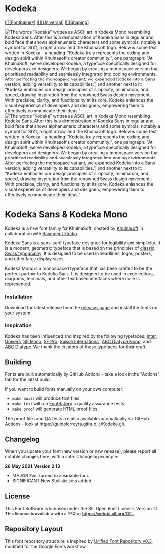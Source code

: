 # Kodeka

[![][Fontbakery]](https://khulnasoft.khulnasoft.io/kodeka-font/fontbakery/fontbakery-report.html)
[![][Universal]](https://khulnasoft.khulnasoft.io/kodeka-font/fontbakery/fontbakery-report.html)
[![][Shaping]](https://khulnasoft.khulnasoft.io/kodeka-font/fontbakery/fontbakery-report.html)

![The words “Kodeka” written as ASCII art in Kodeka Mono resembling Kodeka Sans. After this is a demonstration of Kodeka Sans in regular and bold face that shows alphanumeric characters and some symbols, notably a symbol for Shift, a right arrow, and the Khulnasoft logo. Below is some text written in Kodeka - a heading: “Kodeka truly represents the coding and design spirit within Khulnasoft's creator community.”, one paragraph: “At KhulnaSoft, we've developed Kodeka, a typeface specifically designed for developers and designers. We began by creating a monospace version that prioritized readability and seamlessly integrated into coding environments. After perfecting the monospace variant, we expanded Kodeka into a Sans version, adding versatility to its capabilities.”, and another next to it: “Kodeka embodies our design principles of simplicity, minimalism, and speed, drawing inspiration from the renowned Swiss design movement. With precision, clarity, and functionality at its core, Kodeka enhances the visual experience of developers and designers, empowering them to effectively communicate their ideas.”](./documentation/img/kodeka-banner--light.png#gh-light-mode-only)
![The words “Kodeka” written as ASCII art in Kodeka Mono resembling Kodeka Sans. After this is a demonstration of Kodeka Sans in regular and bold face that shows alphanumeric characters and some symbols, notably a symbol for Shift, a right arrow, and the Khulnasoft logo. Below is some text written in Kodeka - a heading: “Kodeka truly represents the coding and design spirit within Khulnasoft's creator community.”, one paragraph: “At KhulnaSoft, we've developed Kodeka, a typeface specifically designed for developers and designers. We began by creating a monospace version that prioritized readability and seamlessly integrated into coding environments. After perfecting the monospace variant, we expanded Kodeka into a Sans version, adding versatility to its capabilities.”, and another next to it: “Kodeka embodies our design principles of simplicity, minimalism, and speed, drawing inspiration from the renowned Swiss design movement. With precision, clarity, and functionality at its core, Kodeka enhances the visual experience of developers and designers, empowering them to effectively communicate their ideas.”](./documentation/img/kodeka-banner--dark.png#gh-dark-mode-only)

# Kodeka Sans & Kodeka Mono
Kodeka is a new font family for KhulnaSoft, created by [Khulnasoft](https://khulnasoft.com/design) in collaboration with [Basement Studio](https://basement.studio/).

Kodeka Sans is a sans-serif typeface designed for legibility and simplicity. It is a modern, geometric typeface that is based on the principles of [classic Swiss typography](https://en.wikipedia.org/wiki/International_Typographic_Style). It is designed to be used in headlines, logos, posters, and other large display sizes.

Kodeka Mono is a monospaced typeface that has been crafted to be the perfect partner to Kodeka Sans. It is designed to be used in code editors, diagrams, terminals, and other textbased interfaces where code is represented.

### Installation

Download the latest release from the [releases page](https://github.com/khulnasoft/kodeka-font/releases/latest) and install the fonts on your system.

### Inspiration
Kodeka has been influenced and inspired by the following typefaces: [Inter](https://rsms.me/inter/), [Univers](https://www.linotype.com/1212814/univers-family.html), [SF Mono](https://developer.apple.com/fonts/), [SF Pro](https://developer.apple.com/fonts/), [Suisse International](https://www.swisstypefaces.com/fonts/suisse/), [ABC Diatype Mono](https://abcdinamo.com/typefaces/diatype), and [ABC Diatype](https://abcdinamo.com/typefaces/diatype). We thank the creators of these typefaces for their craft.

## Building

Fonts are built automatically by GitHub Actions - take a look in the "Actions" tab for the latest build.

If you want to build fonts manually on your own computer:

* `make build` will produce font files.
* `make test` will run [FontBakery](https://github.com/googlefonts/fontbakery)'s quality assurance tests.
* `make proof` will generate HTML proof files.

The proof files and QA tests are also available automatically via GitHub Actions - look at https://guidoferreyra.github.io/Kodeka.git.

## Changelog

When you update your font (new version or new release), please report all notable changes here, with a date.
Changelog example:

**26 May 2021. Version 2.13**
- MAJOR Font turned to a variable font.
- SIGNIFICANT New Stylistic sets added.

## License

This Font Software is licensed under the SIL Open Font License, Version 1.1.
This license is available with a FAQ at
https://scripts.sil.org/OFL

## Repository Layout

This font repository structure is inspired by [Unified Font Repository v0.3](https://github.com/unified-font-repository/Unified-Font-Repository), modified for the Google Fonts workflow.
